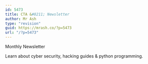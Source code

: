 ```yaml
---
id: 5473
title: CTA &#8211; Newsletter
author: Mr Ash
type: "revision"
guid: https://mrash.co/?p=5473
url: "/?p=5473"
---
```


 Monthly Newsletter

 Learn about cyber security, hacking guides &amp; python programming.